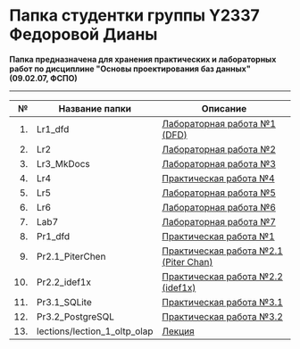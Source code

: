 # Папка студентки группы Y2337 Федоровой Дианы

**Папка предназначена для хранения практических и лабораторных работ по дисциплине "Основы проектирования баз данных" (09.02.07, ФСПО)**

_________________

|№|Название папки | Описание |
|---:|----------------|----------|
|1.|Lr1_dfd| [Лабораторная работа №1 (DFD)](./Lr1_dfd)|
|2.|Lr2| [Лабораторная работа №2](./Lr2)|
|3.|Lr3_MkDocs| [Лабораторная работа №3](./Lr3_MkDocs)|
|4.|Lr4|[Практическая работа №4](./Lr4)|
|5.|Lr5| [Лабораторная работа №5](./Lr5)|
|6.|Lr6| [Лабораторная работа №6](./Lr6)|
|7.|Lab7| [Лабораторная работа №7](./Lab7)|
|8.|Pr1_dfd | [Практическая работа №1](./Pr1_dfd)|
|9.|Pr2.1_PiterChen| [Практическая работа №2.1 (Piter Chan)](./Pr2.1_PiterChen)|
|10.|Pr2.2_idef1x| [Практическая работа №2.2 (idef1x)](./Pr2.2_idef1x)|
|11.|Pr3.1_SQLite| [Практическая работа №3.1](./Pr3.1_SQLite)|
|12.|Pr3.2_PostgreSQL| [Практическая работа №3.2](./Pr3.2_PostgreSQL)|
|13.|lections/lection_1_oltp_olap | [Лекция](./lections/lection_1_oltp_olap)|



